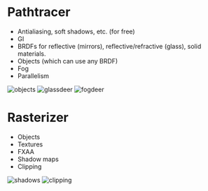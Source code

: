 # Pathtracer

- Antialiasing, soft shadows, etc. (for free)
- GI
- BRDFs for reflective (mirrors), reflective/refractive (glass), solid materials.
- Objects (which can use any BRDF)
- Fog
- Parallelism

![objects](https://user-images.githubusercontent.com/6099321/67159206-9fba8f80-f339-11e9-9541-dd41a7699b0f.jpg)
![glassdeer](https://user-images.githubusercontent.com/6099321/67159199-96312780-f339-11e9-9b57-828d7a7e1ceb.jpg)
![fogdeer](https://user-images.githubusercontent.com/6099321/67159200-96c9be00-f339-11e9-8a17-f762259ab844.jpg)

# Rasterizer

- Objects
- Textures
- FXAA
- Shadow maps
- Clipping

![shadows](https://user-images.githubusercontent.com/6099321/67159203-98938180-f339-11e9-856e-448e4e8265a2.png)
![clipping](https://user-images.githubusercontent.com/6099321/67159201-97faeb00-f339-11e9-9bd1-6cf1495e6246.png)
